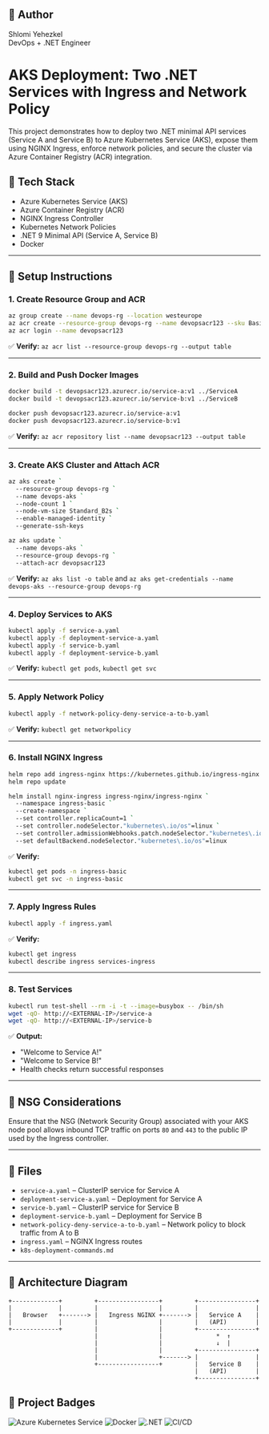 ## 🙌 Author

Shlomi Yehezkel  
DevOps + .NET Engineer

# AKS Deployment: Two .NET Services with Ingress and Network Policy

This project demonstrates how to deploy two .NET minimal API services (Service A and Service B) to Azure Kubernetes Service (AKS), expose them using NGINX Ingress, enforce network policies, and secure the cluster via Azure Container Registry (ACR) integration.

## 🔧 Tech Stack

- Azure Kubernetes Service (AKS)
- Azure Container Registry (ACR)
- NGINX Ingress Controller
- Kubernetes Network Policies
- .NET 9 Minimal API (Service A, Service B)
- Docker

---

## 🚀 Setup Instructions

### 1. Create Resource Group and ACR

```bash
az group create --name devops-rg --location westeurope
az acr create --resource-group devops-rg --name devopsacr123 --sku Basic --admin-enabled true
az acr login --name devopsacr123
```

✅ **Verify:** `az acr list --resource-group devops-rg --output table`

---

### 2. Build and Push Docker Images

```bash
docker build -t devopsacr123.azurecr.io/service-a:v1 ../ServiceA
docker build -t devopsacr123.azurecr.io/service-b:v1 ../ServiceB

docker push devopsacr123.azurecr.io/service-a:v1
docker push devopsacr123.azurecr.io/service-b:v1
```

✅ **Verify:** `az acr repository list --name devopsacr123 --output table`

---

### 3. Create AKS Cluster and Attach ACR

```bash
az aks create `
  --resource-group devops-rg `
  --name devops-aks `
  --node-count 1 `
  --node-vm-size Standard_B2s `
  --enable-managed-identity `
  --generate-ssh-keys

az aks update `
  --name devops-aks `
  --resource-group devops-rg `
  --attach-acr devopsacr123
```

✅ **Verify:** `az aks list -o table` and `az aks get-credentials --name devops-aks --resource-group devops-rg`

---

### 4. Deploy Services to AKS

```bash
kubectl apply -f service-a.yaml
kubectl apply -f deployment-service-a.yaml
kubectl apply -f service-b.yaml
kubectl apply -f deployment-service-b.yaml
```

✅ **Verify:** `kubectl get pods`, `kubectl get svc`

---

### 5. Apply Network Policy

```bash
kubectl apply -f network-policy-deny-service-a-to-b.yaml
```

✅ **Verify:** `kubectl get networkpolicy`

---

### 6. Install NGINX Ingress

```bash
helm repo add ingress-nginx https://kubernetes.github.io/ingress-nginx
helm repo update

helm install nginx-ingress ingress-nginx/ingress-nginx `
  --namespace ingress-basic `
  --create-namespace `
  --set controller.replicaCount=1 `
  --set controller.nodeSelector."kubernetes\.io/os"=linux `
  --set controller.admissionWebhooks.patch.nodeSelector."kubernetes\.io/os"=linux `
  --set defaultBackend.nodeSelector."kubernetes\.io/os"=linux
```

✅ **Verify:**

```bash
kubectl get pods -n ingress-basic
kubectl get svc -n ingress-basic
```

---

### 7. Apply Ingress Rules

```bash
kubectl apply -f ingress.yaml
```

✅ **Verify:**

```bash
kubectl get ingress
kubectl describe ingress services-ingress
```

---

### 8. Test Services

```bash
kubectl run test-shell --rm -i -t --image=busybox -- /bin/sh
wget -qO- http://<EXTERNAL-IP>/service-a
wget -qO- http://<EXTERNAL-IP>/service-b
```

✅ **Output:**
- "Welcome to Service A!"
- "Welcome to Service B!"
- Health checks return successful responses

---

## 🔐 NSG Considerations

Ensure that the NSG (Network Security Group) associated with your AKS node pool allows inbound TCP traffic on ports `80` and `443` to the public IP used by the Ingress controller.

---

## 📁 Files

- `service-a.yaml` – ClusterIP service for Service A
- `deployment-service-a.yaml` – Deployment for Service A
- `service-b.yaml` – ClusterIP service for Service B
- `deployment-service-b.yaml` – Deployment for Service B
- `network-policy-deny-service-a-to-b.yaml` – Network policy to block traffic from A to B
- `ingress.yaml` – NGINX Ingress routes
- `k8s-deployment-commands.md`
---

## 🧩 Architecture Diagram

```plaintext
+-------------+         +-----------------+         +----------------+
|             |         |                 |         |                |
|   Browser   +-------> |   Ingress NGINX +-------> |   Service A    |
|             |         |                 |         |   (API)        |
+-------------+         |                 |         +----------------+
                        |                 |               *  ↑
                        |                 |               ↓  |
                        |                 |         +----------------+
                        |                 +-------> |                |            
                        +-----------------+         |   Service B    |
                                                    |   (API)        |
                                                    +----------------+
```


## 🚀 Project Badges

![Azure Kubernetes Service](https://img.shields.io/badge/AKS-Deployed-blue?logo=azure-kubernetes-service)
![Docker](https://img.shields.io/badge/Docker-Containerized-blue?logo=docker)
![.NET](https://img.shields.io/badge/.NET-9.0-success?logo=dotnet)
![CI/CD](https://img.shields.io/badge/CI/CD-GitHub%20Actions-green?logo=githubactions)
